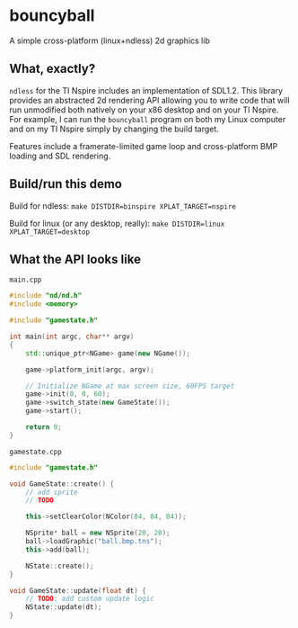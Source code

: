 
# bouncyball

A simple cross-platform (linux+ndless) 2d graphics lib

## What, exactly?

`ndless` for the TI Nspire includes an implementation of SDL1.2.
This library provides an abstracted 2d rendering API allowing
you to write code that will run unmodified both natively
on your x86 desktop and on your TI Nspire. For example, I can
run the `bouncyball` program on both my Linux computer and
on my TI Nspire simply by changing the build target.

Features include a framerate-limited game loop and
cross-platform BMP loading and SDL rendering.

## Build/run this demo

Build for ndless:
`make DISTDIR=binspire XPLAT_TARGET=nspire`

Build for linux (or any desktop, really):
`make DISTDIR=linux XPLAT_TARGET=desktop`

## What the API looks like

`main.cpp`
```cpp
#include "nd/nd.h"
#include <memory>

#include "gamestate.h"

int main(int argc, char** argv)
{
    std::unique_ptr<NGame> game(new NGame());

    game->platform_init(argc, argv);

    // Initialize NGame at max screen size, 60FPS target
    game->init(0, 0, 60);
    game->switch_state(new GameState());
    game->start();

    return 0;
}
```

`gamestate.cpp`
```cpp
#include "gamestate.h"

void GameState::create() {
    // add sprite
    // TODO

    this->setClearColor(NColor(84, 84, 84));

    NSprite* ball = new NSprite(20, 20);
    ball->loadGraphic("ball.bmp.tns");
    this->add(ball);

    NState::create();
}

void GameState::update(float dt) {
    // TODO: add custom update logic
    NState::update(dt);
}
```
